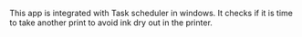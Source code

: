 This app is integrated with Task scheduler in windows. 
It checks if it is time to take another print to avoid ink dry out in the printer. 
